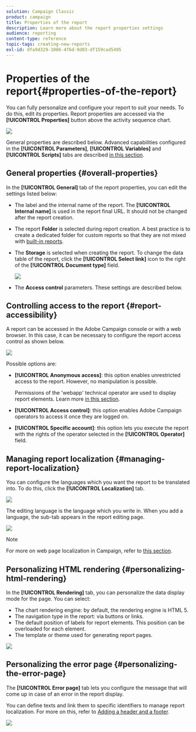 ```yaml
---
solution: Campaign Classic
product: campaign
title: Properties of the report
description: Learn more about the report properties settings
audience: reporting
content-type: reference
topic-tags: creating-new-reports
exl-id: dfa9d329-1086-4f6d-9d03-df159cad5495
---
```

# Properties of the report{#properties-of-the-report}

You can fully personalize and configure your report to suit your needs. To do this, edit its properties. Report properties are accessed via the **[!UICONTROL Properties]** button above the activity sequence chart.

![](assets/s_ncs_advuser_report_properties_01.png)

General properties are described below. Advanced capabilities configured in the **[!UICONTROL Parameters]**, **[!UICONTROL Variables]** and **[!UICONTROL Scripts]** tabs are described [in this section](../../reporting/using/advanced-functionalities.md).

## General properties {#overall-properties}

In the **[!UICONTROL General]** tab of the report properties, you can edit the settings listed below:

* The label and the internal name of the report. The **[!UICONTROL Internal name]** is used in the report final URL. It should not be changed after the report creation.

* The report **Folder** is selected during report creation. A best practice is to create a dedicated folder for custom reports so that they are not mixed with [built-in reports](../../reporting/using/about-campaign-built-in-reports.md).

* The **Storage** is selected when creating the report. To change the data table of the report, click the **[!UICONTROL Select link]** icon to the right of the **[!UICONTROL Document type]** field.

   ![](assets/s_ncs_advuser_report_properties_02.png)

* The **Access control** parameters. These settings are described below.

## Controlling access to the report {#report-accessibility}

A report can be accessed in the Adobe Campaign console or with a web browser. In this case, it can be necessary to configure the report access control as shown below.

![](assets/s_ncs_advuser_report_properties_02b.png)

Possible options are:

* **[!UICONTROL Anonymous access]**: this option enables unrestricted access to the report. However, no manipulation is possible.

  Permissions of the 'webapp' technical operator are used to display report elements. Learn more [in this section](../../platform/using/access-management-operators.md).

* **[!UICONTROL Access control]**: this option enables Adobe Campaign operators to access it once they are logged on.
* **[!UICONTROL Specific account]**: this option lets you execute the report with the rights of the operator selected in the **[!UICONTROL Operator]** field.

## Managing report localization {#managing-report-localization}

You can configure the languages which you want the report to be translated into. To do this, click the **[!UICONTROL Localization]** tab.

![](assets/s_ncs_advuser_report_properties_06.png)

The editing language is the language which you write in. When you add a language, the sub-tab appears in the report editing page.

![](assets/s_ncs_advuser_report_properties_05a.png)

>[!NOTE]
>
>For more on web page localization in Campaign, refer to [this section](../../web/using/translating-a-web-form.md).

## Personalizing HTML rendering {#personalizing-html-rendering}

In the **[!UICONTROL Rendering]** tab, you can personalize the data display mode for the page. You can select:

* The chart rendering engine: by default, the rendering engine is HTML 5.
* The navigation type in the report: via buttons or links.
* The default position of labels for report elements. This position can be overloaded for each element.
* The template or theme used for generating report pages.

![](assets/s_ncs_advuser_report_properties_08.png)

## Personalizing the error page {#personalizing-the-error-page}

The **[!UICONTROL Error page]** tab lets you configure the message that will come up in case of an error in the report display.

You can define texts and link them to specific identifiers to manage report localization. For more on this, refer to [Adding a header and a footer](../../reporting/using/element-layout.md#adding-a-header-and-a-footer).

![](assets/s_ncs_advuser_report_properties_11.png)
